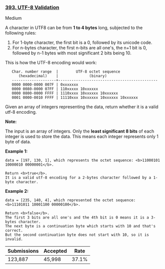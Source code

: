 ### [393. UTF-8 Validation](https://leetcode.com/problems/utf-8-validation/)

Medium

A character in UTF8 can be from __1 to 4 bytes__ long, subjected to the following rules:

1.   For 1-byte character, the first bit is a 0, followed by its unicode code.
2.   For n-bytes character, the first n-bits are all one's, the n+1 bit is 0, followed by n-1 bytes with most significant 2 bits being 10.

This is how the UTF-8 encoding would work:

       Char. number range  |        UTF-8 octet sequence
          (hexadecimal)    |              (binary)
       --------------------+---------------------------------------------
       0000 0000-0000 007F | 0xxxxxxx
       0000 0080-0000 07FF | 110xxxxx 10xxxxxx
       0000 0800-0000 FFFF | 1110xxxx 10xxxxxx 10xxxxxx
       0001 0000-0010 FFFF | 11110xxx 10xxxxxx 10xxxxxx 10xxxxxx

Given an array of integers representing the data, return whether it is a valid utf-8 encoding.

__Note:__  
The input is an array of integers. Only the __least significant 8 bits__ of each integer is used to store the data. This means each integer represents only 1 byte of data.

__Example 1:__

```
data = [197, 130, 1], which represents the octet sequence: <b>11000101 10000010 00000001</b>.

Return <b>true</b>.
It is a valid utf-8 encoding for a 2-bytes character followed by a 1-byte character.
```

__Example 2:__

```
data = [235, 140, 4], which represented the octet sequence: <b>11101011 10001100 00000100</b>.

Return <b>false</b>.
The first 3 bits are all one's and the 4th bit is 0 means it is a 3-bytes character.
The next byte is a continuation byte which starts with 10 and that's correct.
But the second continuation byte does not start with 10, so it is invalid.
```

| Submissions    | Accepted     | Rate   |
| -------------- | ------------ | ------ |
| 123,887 | 45,998 | 37.1% |